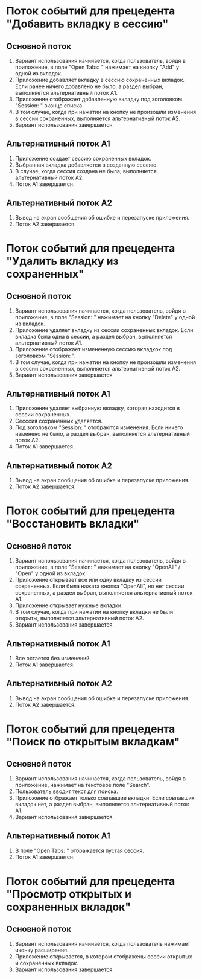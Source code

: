 # Поток событий для прецедента "Добавить вкладку в сессию"
## Основной поток
   
  1. Вариант использования начинается, когда пользователь, войдя в приложение,
	     в поле "Open Tabs: " нажимает на кнопку "Add" у одной из вкладок.
  2. Приложение добавляет вкладку в сессию сохраненных вкладок.
	     Если ранее ничего добавлено не было, а раздел выбран, выполняется альтернативный
	     поток А1.
  3. Приложение отображает добавленную вкладку под зоголовком "Session: " вконце списка.
  4. В том случае, когда при нажатии на кнопку не произошли изменения в сессии сохраненных,
	     выполняется альтернативный поток А2.
  5. Вариант использования завершается. 

## Альтернативный поток А1

  1. Приложение создает сессию сохраненных вкладок.
  2. Выбранная вкладка добавляется в созданную сессию.
  3. В случае, когда сессия создана не была, выполняется альтернативный поток А2.  
  4. Поток А1 завершается.

## Альтернативный поток А2

  1. Вывод на экран сообщения об ошибке и перезапуске приложения. 
  2. Поток А2 завершается.

# Поток событий для прецедента "Удалить вкладку из сохраненных"
## Основной поток
   
  1. Вариант использования начинается, когда пользователь, войдя в приложение,
	     в поле "Session: " нажимает на кнопку "Delete" у одной из вкладок.
  2. Приложение удаляет вкладку из сессии сохраненных вкладок.
	     Если вкладка была одна в сессии, а раздел выбран, выполняется альтернативный
	     поток А1.
  3. Приложение отображает измененную сессию вкладкок под зоголовком "Session: ".
  4. В том случае, когда при нажатии на кнопку не произошли изменения в сессии сохраненных,
	     выполняется альтернативный поток А2.
  5. Вариант использования завершается.

## Альтернативный поток А1

  1. Приложение удаляет выбранную вкладку, которая находится в сессии сохраненных.
  2. Сесссия сохраненных удаляется.
  3. Под зоголовком "Session: " отобраются изменения.
  		 Если ничего изменено не было, а раздел выбран, выполняется альтернативный
	     поток А2.
  4. Поток А1 завершается.

## Альтернативный поток А2

  1. Вывод на экран сообщения об ошибке и перезапуске приложения. 
  2. Поток А2 завершается.

# Поток событий для прецедента "Восстановить вкладки"
## Основной поток
   
  1. Вариант использования начинается, когда пользователь, войдя в приложение,
	     в поле "Session: " нажимает на кнопку "OpenAll" / "Open" у одной из вкладок.
  2. Приложение открывает все или одну вкладку из сессии сохраненных.
		 Если была нажата кнопка "OpenAll", но нет сессии сохраненных, а раздел выбран,
		 выполняется альтернативный поток А1.
  3. Приложение открывает нужные вкладки.
  4. В том случае, когда при нажатии на кнопку вкладки не были открыты, выполняется
  		 альтернативный поток А2.
  5. Вариант использования завершается.

## Альтернативный поток А1

  1. Все остается без изменений.
  2. Поток А1 завершается.

## Альтернативный поток А2

  1. Вывод на экран сообщения об ошибке и перезапуске приложения. 
  2. Поток А2 завершается.

# Поток событий для прецедента "Поиск по открытым вкладкам"
## Основной поток
   
  1. Вариант использования начинается, когда пользователь, войдя в приложение,
	     нажимает на текстовое поле "Search".
  2. Пользователь вводит текст для поиска.
  3. Приложение отбражает только совпавшие вкладки.
  		 Если совпавших вкладок нет, а раздел выбран, выполняется
		 альтернативный поток А1.
  4. Вариант использования завершается.

## Альтернативный поток А1

  1. В поле "Open Tabs: " отбражается пустая сессия.
  5. Поток А1 завершается.

# Поток событий для прецедента "Просмотр открытых и сохраненных вкладок"
## Основной поток
   
  1. Вариант использования начинается, когда пользователь нажимает иконку расширения.
  2. Приложение открывается, в котором отображены сессии открытых и сохраненных вкладок.
  6. Вариант использования завершается.